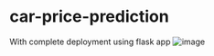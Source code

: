 # car-price-prediction
With complete deployment using flask app
![image](https://user-images.githubusercontent.com/44130243/112456442-c8da1d80-8d80-11eb-8b0e-f1bb0fd39f28.png)
